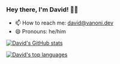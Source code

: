### Hey there, I'm David! 👋🏻

- 📫 How to reach me: david@vanoni.dev
- 😄 Pronouns: he/him

[![David's GitHub stats](https://github-readme-stats.vercel.app/api?username=dvanoni&show_icons=true)](https://github.com/anuraghazra/github-readme-stats)

[![David's top languages](https://github-readme-stats.vercel.app/api/top-langs?username=dvanoni&layout=compact&langs_count=8)](https://github.com/anuraghazra/github-readme-stats)


<!--
**dvanoni/dvanoni** is a ✨ _special_ ✨ repository because its `README.md` (this file) appears on your GitHub profile.

Here are some ideas to get you started:

- 🔭 I’m currently working on ...
- 🌱 I’m currently learning ...
- 👯 I’m looking to collaborate on ...
- 🤔 I’m looking for help with ...
- 💬 Ask me about ...
- 📫 How to reach me: ...
- 😄 Pronouns: ...
- ⚡ Fun fact: ...
-->
